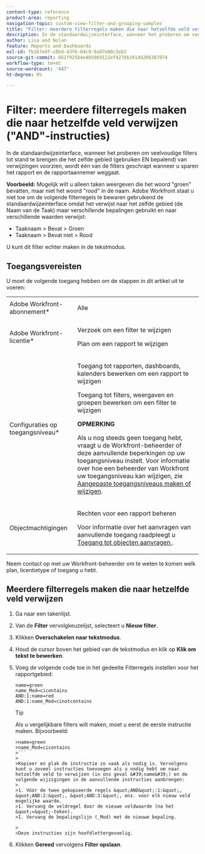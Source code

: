 ```yaml
---
content-type: reference
product-area: reporting
navigation-topic: custom-view-filter-and-grouping-samples
title: "Filter: meerdere filterregels maken die naar hetzelfde veld verwijzen ('AND'-instructies)"
description: In de standaardwijzeinterface, wanneer het proberen om veelvoudige filters tot stand te brengen die het zelfde gebied (gebruiken EN bepalend) van verwijzingen voorzien, wordt één van de filters geschrapt wanneer u sparen het rapport en de rapportaannemer weggaat.
author: Lisa and Nolan
feature: Reports and Dashboards
exl-id: fb167e9f-c8bd-43f6-84c9-9a87e80c3eb2
source-git-commit: 661f925b4e485069122ef4278b2914d206387974
workflow-type: tm+mt
source-wordcount: '447'
ht-degree: 0%

---
```


# Filter: meerdere filterregels maken die naar hetzelfde veld verwijzen (&quot;AND&quot;-instructies)

In de standaardwijzeinterface, wanneer het proberen om veelvoudige filters tot stand te brengen die het zelfde gebied (gebruiken EN bepalend) van verwijzingen voorzien, wordt één van de filters geschrapt wanneer u sparen het rapport en de rapportaannemer weggaat.

**Voorbeeld:** Mogelijk wilt u alleen taken weergeven die het woord &quot;groen&quot; bevatten, maar niet het woord &quot;rood&quot; in de naam. Adobe Workfront staat u niet toe om de volgende filterregels te bewaren gebruikend de standaardwijzeinterface omdat het verwijst naar het zelfde gebied (de Naam van de Taak) maar verschillende bepalingen gebruikt en naar verschillende waarden verwijst:

* Taaknaam > Bevat > Groen
* Taaknaam > Bevat niet > Rood

U kunt dit filter echter maken in de tekstmodus.

## Toegangsvereisten

U moet de volgende toegang hebben om de stappen in dit artikel uit te voeren:

<table style="table-layout:auto"> 
 <col> 
 <col> 
 <tbody> 
  <tr> 
   <td role="rowheader">Adobe Workfront-abonnement*</td> 
   <td> <p>Alle</p> </td> 
  </tr> 
  <tr> 
   <td role="rowheader">Adobe Workfront-licentie*</td> 
   <td> <p>Verzoek om een filter te wijzigen </p>
   <p>Plan om een rapport te wijzigen</p> </td> 
  </tr> 
  <tr> 
   <td role="rowheader">Configuraties op toegangsniveau*</td> 
   <td> <p>Toegang tot rapporten, dashboards, kalenders bewerken om een rapport te wijzigen</p> <p>Toegang tot filters, weergaven en groepen bewerken om een filter te wijzigen</p> <p><b>OPMERKING</b>

Als u nog steeds geen toegang hebt, vraagt u de Workfront-beheerder of deze aanvullende beperkingen op uw toegangsniveau instelt. Voor informatie over hoe een beheerder van Workfront uw toegangsniveau kan wijzigen, zie <a href="../../../administration-and-setup/add-users/configure-and-grant-access/create-modify-access-levels.md" class="MCXref xref">Aangepaste toegangsniveaus maken of wijzigen</a>.</p> </td>
</tr> 
  <tr> 
   <td role="rowheader">Objectmachtigingen</td> 
   <td> <p>Rechten voor een rapport beheren</p> <p>Voor informatie over het aanvragen van aanvullende toegang raadpleegt u <a href="../../../workfront-basics/grant-and-request-access-to-objects/request-access.md" class="MCXref xref">Toegang tot objecten aanvragen </a>.</p> </td> 
  </tr> 
 </tbody> 
</table>

Neem contact op met uw Workfront-beheerder om te weten te komen welk plan, licentietype of toegang u hebt.

## Meerdere filterregels maken die naar hetzelfde veld verwijzen

1. Ga naar een takenlijst.
1. Van de **Filter** vervolgkeuzelijst, selecteert u **Nieuw filter**.
1. Klikken **Overschakelen naar tekstmodus**.
1. Houd de cursor boven het gebied van de tekstmodus en klik op **Klik om tekst te bewerken**.
1. Voeg de volgende code toe in het gedeelte Filterregels instellen voor het rapportgebied:

   ```
   name=green
   name_Mod=cicontains
   AND:1:name=red
   AND:1:name_Mod=cinotcontains
   ```

   >[!TIP]
   >
   >Als u vergelijkbare filters wilt maken, moet u eerst de eerste instructie maken. Bijvoorbeeld:
   >
   >
   ```
   >name=green
   >name_Mod=cicontains
   >```
   >
   >Kopieer en plak de instructie zo vaak als nodig is. Vervolgens kunt u zoveel instructies toevoegen als u nodig hebt om naar hetzelfde veld te verwijzen (in ons geval &#39;name&#39;) en de volgende wijzigingen in de aanvullende instructies aanbrengen:
   >
   >1. Vóór de twee gekopieerde regels &quot;AND&quot;:1:&quot;, &quot;AND:2:&quot;, &quot;AND:3:&quot;, enz. voor elk nieuw veld mogelijke waarde.
   >1. Vervang de veldregel door de nieuwe veldwaarde (na het &quot;=&quot;-teken).
   >1. Vervang de bepalingslijn (_Mod) met de nieuwe bepaling.

   >   
   >Deze instructies zijn hoofdlettergevoelig.

1. Klikken **Gereed** vervolgens **Filter opslaan**.
